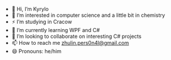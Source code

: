 - 👋 Hi, I’m Kyrylo
- 👀 I’m interested in computer science and a little bit in chemistry
- ⚡ I’m studying in Cracow
- 🌱 I’m currently learning WPF and C#
- 💞️ I’m looking to collaborate on interesting C# projects
- 📫 How to reach me zhulin.pers0n4l@gmail.com
- 😄 Pronouns: he/him

<!---
theKyrylo/theKyrylo is a ✨ special ✨ repository because its `README.md` (this file) appears on your GitHub profile.
You can click the Preview link to take a look at your changes.
--->

